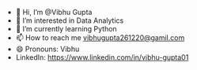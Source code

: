 - 👋 Hi, I’m @Vibhu Gupta
- 👀 I’m interested in Data Analytics 
- 🌱 I’m currently learning Python 
- 📫 How to reach me vibhugupta261220@gamil.com
- 😄 Pronouns: Vibhu 
- LinkedIn: https://www.linkedin.com/in/vibhu-gupta01

<!---
alphaengineer2205/alphaengineer2205 is a ✨ special ✨ repository because its `README.md` (this file) appears on your GitHub profile.
You can click the Preview link to take a look at your changes.
--->
